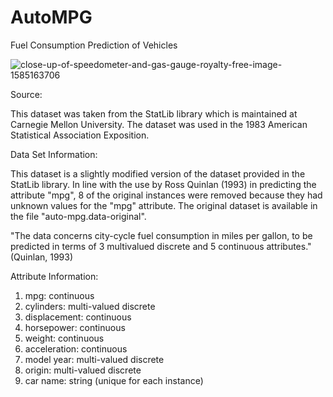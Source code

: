 # AutoMPG
Fuel Consumption Prediction of Vehicles

![close-up-of-speedometer-and-gas-gauge-royalty-free-image-1585163706](https://user-images.githubusercontent.com/104313268/209484388-e9df2c09-df2e-4076-84bd-8d87d15546c1.jpg)


Source:

This dataset was taken from the StatLib library which is maintained at Carnegie Mellon University. The dataset was used in the 1983 American Statistical Association Exposition.


Data Set Information:

This dataset is a slightly modified version of the dataset provided in the StatLib library. In line with the use by Ross Quinlan (1993) in predicting the attribute "mpg", 8 of the original instances were removed because they had unknown values for the "mpg" attribute. The original dataset is available in the file "auto-mpg.data-original".

"The data concerns city-cycle fuel consumption in miles per gallon, to be predicted in terms of 3 multivalued discrete and 5 continuous attributes." (Quinlan, 1993)


Attribute Information:

1. mpg: continuous
2. cylinders: multi-valued discrete
3. displacement: continuous
4. horsepower: continuous
5. weight: continuous
6. acceleration: continuous
7. model year: multi-valued discrete
8. origin: multi-valued discrete
9. car name: string (unique for each instance)

